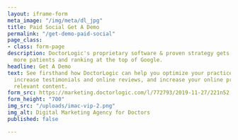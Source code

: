 ```yaml
---
layout: iframe-form
meta_image: "/img/meta/dl_jpg"
title: Paid Social Get A Demo
permalink: "/get-demo-paid-social"
page_class:
- class: form-page
description: DoctorLogic's proprietary software & proven strategy gets you found by
  more patients and ranking at the top of Google.
headline: Get A Demo
text: See firsthand how DoctorLogic can help you optimize your practice’s website,
  increase testimonials and online reviews, and increase your online presence with
  relevant content.
form_src: https://marketing.doctorlogic.com/l/772793/2019-11-27/221n52
form_height: "700"
img_src: "/uploads/imac-vip-2.png"
img_alt: Digital Marketing Agency for Doctors
published: false

---
```

